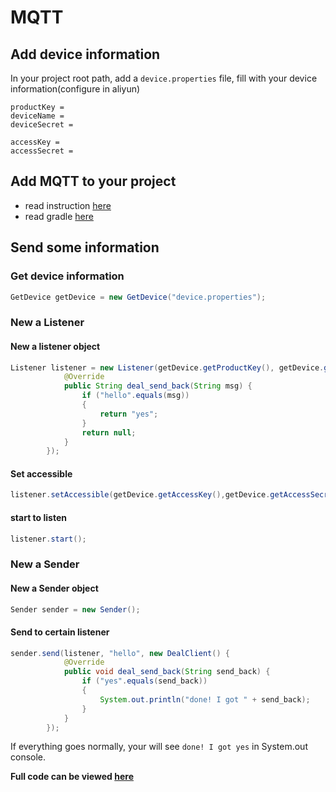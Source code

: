 # MQTT
## Add device information
In your project root path, add a `device.properties` file, fill with your device information(configure in aliyun)

```properties
productKey =
deviceName =
deviceSecret =

accessKey =
accessSecret =
```
## Add MQTT to your project
- read instruction [here](https://github.com/WangTingZheng/MQTT/packages/233895)
- read gradle [here](https://help.github.com/articles/configuring-gradle-for-use-with-github-package-registry/)

## Send some information
### Get device information

```java
GetDevice getDevice = new GetDevice("device.properties");
```
### New a Listener

#### New a listener object
```java
Listener listener = new Listener(getDevice.getProductKey(), getDevice.getDeviceName(), getDevice.getDeviceSecret(), new DealServer() {
            @Override
            public String deal_send_back(String msg) {
                if ("hello".equals(msg))
                {
                    return "yes";
                }
                return null;
            }
        });
```
#### Set accessible

```java
listener.setAccessible(getDevice.getAccessKey(),getDevice.getAccessSecret());
```

#### start to listen

```java
listener.start();
```

### New a Sender

#### New a Sender object
```java
Sender sender = new Sender();
```
#### Send to certain listener

```java
sender.send(listener, "hello", new DealClient() {
            @Override
            public void deal_send_back(String send_back) {
                if ("yes".equals(send_back))
                {
                    System.out.println("done! I got " + send_back);
                }
            }
        });
```
If everything goes normally, your will see `done! I got yes` in System.out console.

**Full code can be viewed [here](https://github.com/WangTingZheng/MQTT/blob/master/src/main/java/com/wangtingzheng/mqtt/App.java)**